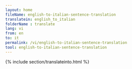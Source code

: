 ```yaml
---
layout: home
fileName: english-to-italian-sentence-translation
translatein: english_to_italian
folderName : translate
lang: vi
from: en
to: it
permalink: /vi/english-to-italian-sentence-translation
tool: english-to-italian-sentence-translation
---
```

{% include section/translateinto.html %}